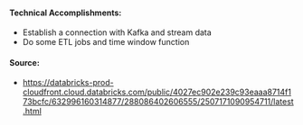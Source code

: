 #### Technical Accomplishments:
- Establish a connection with Kafka and stream data
- Do some ETL jobs and time window function
#### Source:
- https://databricks-prod-cloudfront.cloud.databricks.com/public/4027ec902e239c93eaaa8714f173bcfc/632996160314877/288086402606555/2507171090954711/latest.html
